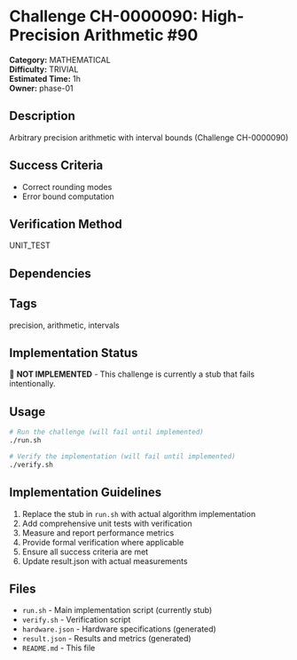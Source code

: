 # Challenge CH-0000090: High-Precision Arithmetic #90

**Category:** MATHEMATICAL  
**Difficulty:** TRIVIAL  
**Estimated Time:** 1h  
**Owner:** phase-01  

## Description

Arbitrary precision arithmetic with interval bounds (Challenge CH-0000090)

## Success Criteria

- Correct rounding modes
- Error bound computation

## Verification Method

UNIT_TEST

## Dependencies



## Tags

precision, arithmetic, intervals

## Implementation Status

🚧 **NOT IMPLEMENTED** - This challenge is currently a stub that fails intentionally.

## Usage

```bash
# Run the challenge (will fail until implemented)
./run.sh

# Verify the implementation (will fail until implemented) 
./verify.sh
```

## Implementation Guidelines

1. Replace the stub in `run.sh` with actual algorithm implementation
2. Add comprehensive unit tests with verification
3. Measure and report performance metrics
4. Provide formal verification where applicable
5. Ensure all success criteria are met
6. Update result.json with actual measurements

## Files

- `run.sh` - Main implementation script (currently stub)
- `verify.sh` - Verification script
- `hardware.json` - Hardware specifications (generated)
- `result.json` - Results and metrics (generated)
- `README.md` - This file
